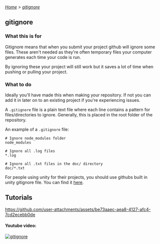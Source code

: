 *[Home](https://github.com/BHASVIC-CompSci/.github/blob/main/profile/README.md) > [gitignore](./gitignore.md)*

## gitignore

### What this is for

Gitignore means that when you submit your project github will ignore some files. These aren't needed as they're often temporary files your computer generates each time your code is run. 

By ignoring these your project will still work but it saves a lot of time when pushing or pulling your project.

### What to do
Ideally you'll have made this when making your repository. If not you can add it in later on to an existing project if you're experiencing issues.

A `.gitignore` file is a plain text file where each line contains a pattern for files/directories to ignore. Generally, this is placed in the root folder of the repository.

An example of a `.gitignore` file:

```
# Ignore node_modules folder
node_modules

# Ignore all .log files
*.log

# Ignore all .txt files in the doc/ directory
doc/*.txt
```

For people using unity for their projects, you should use githubs built in unity gitignore file. You can find it [here](https://github.com/github/gitignore/blob/main/Unity.gitignore).

## Tutorials

https://github.com/user-attachments/assets/be73aaec-aea8-4127-afc4-7cd2ecebb0de



#### Youtube video:
[![gitignore](https://img.youtube.com/vi/0WfDe51pUU0/0.jpg)](https://www.youtube.com/watch?v=0WfDe51pUU0)
